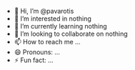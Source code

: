 - 👋 Hi, I’m @pavarotis
- 👀 I’m interested in nothing
- 🌱 I’m currently learning nothing
- 💞️ I’m looking to collaborate on nothing
- 📫 How to reach me ...
- 😄 Pronouns: ...
- ⚡ Fun fact: ...

<!---
Pavarotis/pavarotis is a ✨ special ✨ repository because its `README.md` (this file) appears on your GitHub profile.
You can click the Preview link to take a look at your changes.
--->
